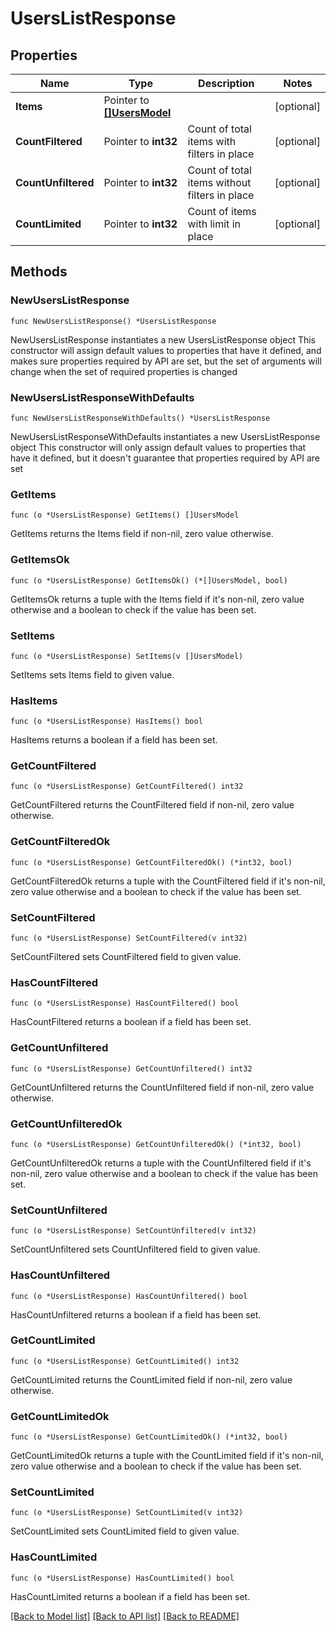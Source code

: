 # UsersListResponse

## Properties

Name | Type | Description | Notes
------------ | ------------- | ------------- | -------------
**Items** | Pointer to [**[]UsersModel**](UsersModel.md) |  | [optional] 
**CountFiltered** | Pointer to **int32** | Count of total items with filters in place | [optional] 
**CountUnfiltered** | Pointer to **int32** | Count of total items without filters in place | [optional] 
**CountLimited** | Pointer to **int32** | Count of items with limit in place | [optional] 

## Methods

### NewUsersListResponse

`func NewUsersListResponse() *UsersListResponse`

NewUsersListResponse instantiates a new UsersListResponse object
This constructor will assign default values to properties that have it defined,
and makes sure properties required by API are set, but the set of arguments
will change when the set of required properties is changed

### NewUsersListResponseWithDefaults

`func NewUsersListResponseWithDefaults() *UsersListResponse`

NewUsersListResponseWithDefaults instantiates a new UsersListResponse object
This constructor will only assign default values to properties that have it defined,
but it doesn't guarantee that properties required by API are set

### GetItems

`func (o *UsersListResponse) GetItems() []UsersModel`

GetItems returns the Items field if non-nil, zero value otherwise.

### GetItemsOk

`func (o *UsersListResponse) GetItemsOk() (*[]UsersModel, bool)`

GetItemsOk returns a tuple with the Items field if it's non-nil, zero value otherwise
and a boolean to check if the value has been set.

### SetItems

`func (o *UsersListResponse) SetItems(v []UsersModel)`

SetItems sets Items field to given value.

### HasItems

`func (o *UsersListResponse) HasItems() bool`

HasItems returns a boolean if a field has been set.

### GetCountFiltered

`func (o *UsersListResponse) GetCountFiltered() int32`

GetCountFiltered returns the CountFiltered field if non-nil, zero value otherwise.

### GetCountFilteredOk

`func (o *UsersListResponse) GetCountFilteredOk() (*int32, bool)`

GetCountFilteredOk returns a tuple with the CountFiltered field if it's non-nil, zero value otherwise
and a boolean to check if the value has been set.

### SetCountFiltered

`func (o *UsersListResponse) SetCountFiltered(v int32)`

SetCountFiltered sets CountFiltered field to given value.

### HasCountFiltered

`func (o *UsersListResponse) HasCountFiltered() bool`

HasCountFiltered returns a boolean if a field has been set.

### GetCountUnfiltered

`func (o *UsersListResponse) GetCountUnfiltered() int32`

GetCountUnfiltered returns the CountUnfiltered field if non-nil, zero value otherwise.

### GetCountUnfilteredOk

`func (o *UsersListResponse) GetCountUnfilteredOk() (*int32, bool)`

GetCountUnfilteredOk returns a tuple with the CountUnfiltered field if it's non-nil, zero value otherwise
and a boolean to check if the value has been set.

### SetCountUnfiltered

`func (o *UsersListResponse) SetCountUnfiltered(v int32)`

SetCountUnfiltered sets CountUnfiltered field to given value.

### HasCountUnfiltered

`func (o *UsersListResponse) HasCountUnfiltered() bool`

HasCountUnfiltered returns a boolean if a field has been set.

### GetCountLimited

`func (o *UsersListResponse) GetCountLimited() int32`

GetCountLimited returns the CountLimited field if non-nil, zero value otherwise.

### GetCountLimitedOk

`func (o *UsersListResponse) GetCountLimitedOk() (*int32, bool)`

GetCountLimitedOk returns a tuple with the CountLimited field if it's non-nil, zero value otherwise
and a boolean to check if the value has been set.

### SetCountLimited

`func (o *UsersListResponse) SetCountLimited(v int32)`

SetCountLimited sets CountLimited field to given value.

### HasCountLimited

`func (o *UsersListResponse) HasCountLimited() bool`

HasCountLimited returns a boolean if a field has been set.


[[Back to Model list]](../README.md#documentation-for-models) [[Back to API list]](../README.md#documentation-for-api-endpoints) [[Back to README]](../README.md)


